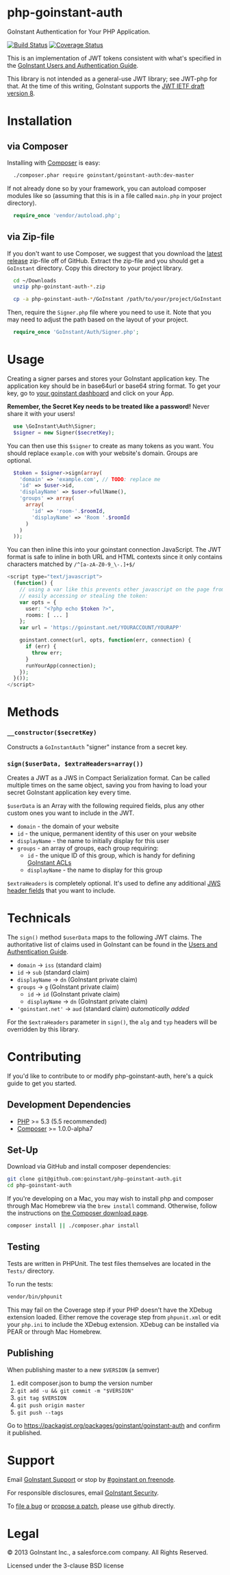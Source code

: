 # php-goinstant-auth

GoInstant Authentication for Your PHP Application.

[![Build Status](https://travis-ci.org/goinstant/php-goinstant-auth.png?branch=master)](https://travis-ci.org/goinstant/php-goinstant-auth)
[![Coverage Status](https://coveralls.io/repos/goinstant/php-goinstant-auth/badge.png)](https://coveralls.io/r/goinstant/php-goinstant-auth)

This is an implementation of JWT tokens consistent with what's specified in the
[GoInstant Users and Authentication
Guide](https://developers.goinstant.com/v1/security_and_auth/guides/users_and_authentication.html).

This library is not intended as a general-use JWT library; see JWT-php for
that. At the time of this writing, GoInstant supports the [JWT IETF draft
version 8](https://tools.ietf.org/html/draft-ietf-oauth-json-web-token-08).

# Installation

## via Composer

Installing with [Composer](https://getcomposer.org) is easy:

```sh
  ./composer.phar require goinstant/goinstant-auth:dev-master
```

If not already done so by your framework, you can autoload composer modules
like so (assuming that this is in a file called `main.php` in your project
directory).

```php
  require_once 'vendor/autoload.php';
```

## via Zip-file

If you don't want to use Composer, we suggest that you download the [latest
release](https://github.com/goinstant/php-goinstant-auth/releases) zip-file off
of GitHub.  Extract the zip-file and you should get a `GoInstant` directory.
Copy this directory to your project library.

```sh
  cd ~/Downloads
  unzip php-goinstant-auth-*.zip

  cp -a php-goinstant-auth-*/GoInstant /path/to/your/project/GoInstant
```

Then, require the `Signer.php` file where you need to use it.  Note that you
may need to adjust the path based on the layout of your project.

```php
  require_once 'GoInstant/Auth/Signer.php';
```

# Usage

Creating a signer parses and stores your GoInstant application key.  The
application key should be in base64url or base64 string format. To get your
key, go to [your goinstant dashboard](https://goinstant.com/dashboard) and
click on your App.

**Remember, the Secret Key needs to be treated like a password!**
Never share it with your users!

```php
  use \GoInstant\Auth\Signer;
  $signer = new Signer($secretKey);
```

You can then use this `$signer` to create as many tokens as you want. You
should replace `example.com` with your website's domain. Groups are optional.

```php
  $token = $signer->sign(array(
    'domain' => 'example.com', // TODO: replace me
    'id' => $user->id,
    'displayName' => $user->fullName(),
    'groups' => array(
      array(
        'id' => 'room-'.$roomId,
        'displayName' => 'Room '.$roomId
      )
    )
  ));
```

You can then inline this into your goinstant connection JavaScript.  The JWT
format is safe to inline in both URL and HTML contexts since it only contains
characters matched by `/^[a-zA-Z0-9_\-.]+$/`

```php
<script type="text/javascript">
  (function() {
    // using a var like this prevents other javascript on the page from
    // easily accessing or stealing the token:
    var opts = {
      user: "<?php echo $token ?>",
      rooms: [ ... ]
    };
    var url = 'https://goinstant.net/YOURACCOUNT/YOURAPP'

    goinstant.connect(url, opts, function(err, connection) {
      if (err) {
        throw err;
      }
      runYourApp(connection);
    });
  }());
</script>
```

# Methods

### `__constructor($secretKey)`

Constructs a `GoInstantAuth` "signer" instance from a secret key.

### `sign($userData, $extraHeaders=array())`

Creates a JWT as a JWS in Compact Serialization format.  Can be called multiple
times on the same object, saving you from having to load your secret GoInstant
application key every time.

`$userData` is an Array with the following required fields, plus any other
custom ones you want to include in the JWT.

- `domain` - the domain of your website
- `id` - the unique, permanent identity of this user on your website
- `displayName` - the name to initially display for this user
- `groups` - an array of groups, each group requiring:
  - `id` - the unique ID of this group, which is handy for defining [GoInstant ACLs](https://developers.goinstant.com/v1/security_and_auth/guides/creating_and_managing_acl.html)
  - `displayName` - the name to display for this group

`$extraHeaders` is completely optional.  It's used to define any additional
[JWS header fields](http://tools.ietf.org/html/draft-ietf-jose-json-web-signature-11#section-4.1)
that you want to include.

# Technicals

The `sign()` method `$userData` maps to the following JWT claims.
The authoritative list of claims used in GoInstant can be found in the
[Users and Authentication Guide](https://developers.goinstant.com/v1/security_and_auth/guides/users_and_authentication.html#which-reserved-claims-are-required).

- `domain` -> `iss` (standard claim)
- `id` -> `sub` (standard claim)
- `displayName` -> `dn` (GoInstant private claim)
- `groups` -> `g` (GoInstant private claim)
  - `id` -> `id` (GoInstant private claim)
  - `displayName` -> `dn` (GoInstant private claim)
- `'goinstant.net'` -> `aud` (standard claim) _automatically added_

For the `$extraHeaders` parameter in `sign()`, the `alg` and `typ` headers will
be overridden by this library.

# Contributing

If you'd like to contribute to or modify php-goinstant-auth, here's a quick
guide to get you started.

## Development Dependencies

- [PHP](http://www.php.net/downloads.php) >= 5.3 (5.5 recommended)
- [Composer](https://getcomposer.org/download/) >= 1.0.0-alpha7

## Set-Up

Download via GitHub and install composer dependencies:

```sh
git clone git@github.com:goinstant/php-goinstant-auth.git
cd php-goinstant-auth
```

If you're developing on a Mac, you may wish to install php and composer through
Mac Homebrew via the `brew install` command.  Otherwise, follow the
instructions on [the Composer download page](https://getcomposer.org/download/).

```sh
composer install || ./composer.phar install
```

## Testing

Tests are written in PHPUnit. The test files themselves are located in the
`Tests/` directory.

To run the tests:

```sh
vendor/bin/phpunit
```

This may fail on the Coverage step if your PHP doesn't have the XDebug
extension loaded.  Either remove the coverage step from `phpunit.xml` or
edit your `php.ini` to include the XDebug extension. XDebug can be
installed via PEAR or through Mac Homebrew.

## Publishing

When publishing master to a new `$VERSION` (a semver)

1. edit composer.json to bump the version number
2. `git add -u && git commit -m "$VERSION"`
3. `git tag $VERSION`
4. `git push origin master`
5. `git push --tags`

Go to https://packagist.org/packages/goinstant/goinstant-auth and confirm it published.

# Support

Email [GoInstant Support](mailto:support@goinstant.com) or stop by [#goinstant on freenode](irc://irc.freenode.net/#goinstant).

For responsible disclosures, email [GoInstant Security](mailto:security@goinstant.com).

To [file a bug](https://github.com/goinstant/php-goinstant-auth/issues) or
[propose a patch](https://github.com/goinstant/php-goinstant-auth/pulls),
please use github directly.

# Legal

&copy; 2013 GoInstant Inc., a salesforce.com company.  All Rights Reserved.

Licensed under the 3-clause BSD license
